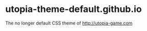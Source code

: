 utopia-theme-default.github.io
==============================

The no longer default CSS theme of http://utopia-game.com
